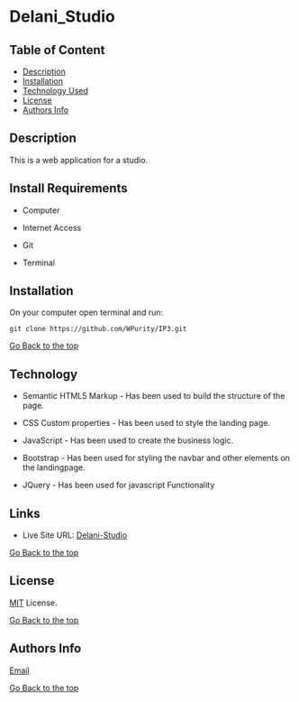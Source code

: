 # Delani_Studio

## Table of Content

- [Description](#description)
- [Installation](#install-requirements)
- [Technology Used](#technology)
- [License](#license)
- [Authors Info](#authors-Info)

## Description

This is a web application for a studio.


## Install Requirements

- Computer

- Internet Access

- Git

- Terminal

## Installation

On your computer open terminal and run:

    git clone https://github.com/WPurity/IP3.git

[Go Back to the top](#Deleni_Studio)

## Technology

- Semantic HTML5 Markup - Has been used to build the structure of the page.

- CSS Custom properties - Has been used to style the landing page.

- JavaScript - Has been used to create the business logic.

- Bootstrap - Has been used for styling the navbar and other elements on the landingpage.

- JQuery - Has been used for javascript Functionality

## Links

- Live Site URL: [Delani-Studio]()

[Go Back to the top](#Deleni_Studio)

## License

[MIT](./LICENSE) License.

[Go Back to the top](#Deleni_Studio)

## Authors Info

[Email](waititu2015@gmail.com)

[Go Back to the top](#Deleni_Studio)